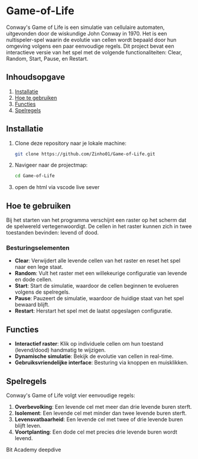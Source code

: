 # Game-of-Life

Conway's Game of Life is een simulatie van cellulaire automaten, uitgevonden door de wiskundige John Conway in 1970. Het is een nultispeler-spel waarin de evolutie van cellen wordt bepaald door hun omgeving volgens een paar eenvoudige regels. Dit project bevat een interactieve versie van het spel met de volgende functionaliteiten: Clear, Random, Start, Pause, en Restart.

## Inhoudsopgave

1. [Installatie](#installatie)
2. [Hoe te gebruiken](#hoe-te-gebruiken)
3. [Functies](#functies)
4. [Spelregels](#spelregels)

## Installatie

1. Clone deze repository naar je lokale machine:
    ```bash
    git clone https://github.com/Zinho01/Game-of-Life.git
    ```

2. Navigeer naar de projectmap:
    ```bash
    cd Game-of-Life
    ```

3. open de html via vscode live sever

## Hoe te gebruiken

Bij het starten van het programma verschijnt een raster op het scherm dat de spelwereld vertegenwoordigt. De cellen in het raster kunnen zich in twee toestanden bevinden: levend of dood.

### Besturingselementen

- **Clear**: Verwijdert alle levende cellen van het raster en reset het spel naar een lege staat.
- **Random**: Vult het raster met een willekeurige configuratie van levende en dode cellen.
- **Start**: Start de simulatie, waardoor de cellen beginnen te evolueren volgens de spelregels.
- **Pause**: Pauzeert de simulatie, waardoor de huidige staat van het spel bewaard blijft.
- **Restart**: Herstart het spel met de laatst opgeslagen configuratie.

## Functies

- **Interactief raster**: Klik op individuele cellen om hun toestand (levend/dood) handmatig te wijzigen.
- **Dynamische simulatie**: Bekijk de evolutie van cellen in real-time.
- **Gebruiksvriendelijke interface**: Besturing via knoppen en muisklikken.

## Spelregels

Conway's Game of Life volgt vier eenvoudige regels:

1. **Overbevolking**: Een levende cel met meer dan drie levende buren sterft.
2. **Isolement**: Een levende cel met minder dan twee levende buren sterft.
3. **Levensvatbaarheid**: Een levende cel met twee of drie levende buren blijft leven.
4. **Voortplanting**: Een dode cel met precies drie levende buren wordt levend.

Bit Academy deepdive
